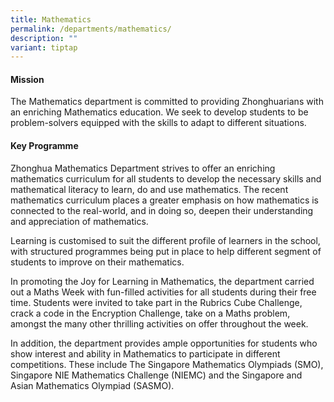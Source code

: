 ```yaml
---
title: Mathematics
permalink: /departments/mathematics/
description: ""
variant: tiptap
---
```

<h4><strong>Mission</strong></h4>
<p>The Mathematics department is committed to providing Zhonghuarians with
an enriching Mathematics education. We seek to develop students to be problem-solvers
equipped with the skills to adapt to different situations.</p>
<h4><strong>Key Programme</strong></h4>
<p>Zhonghua Mathematics Department strives to offer an enriching mathematics
curriculum for all students to develop the necessary skills and mathematical
literacy to learn, do and use mathematics. The recent mathematics curriculum
places a greater emphasis on how mathematics is connected to the real-world,
and in doing so, deepen their understanding and appreciation of mathematics.</p>
<p>Learning is customised to suit the different profile of learners in the
school, with structured programmes being put in place to help different
segment of students to improve on their mathematics.</p>
<p>In promoting the Joy for Learning in Mathematics, the department carried
out a Maths Week with fun-filled activities for all students during their
free time. Students were invited to take part in the Rubrics Cube Challenge,
crack a code in the Encryption Challenge, take on a Maths problem, amongst
the many other thrilling activities on offer throughout the week.</p>
<p>In addition, the department provides ample opportunities for students
who show interest and ability in Mathematics to participate in different
competitions. These include The Singapore Mathematics Olympiads (SMO),
Singapore NIE Mathematics Challenge (NIEMC) and the Singapore and Asian
Mathematics Olympiad (SASMO).</p>
<p></p>